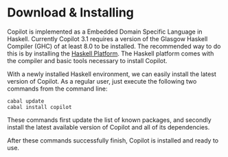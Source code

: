 # Download & Installing
Copilot is implemented as a Embedded Domain Specific Language in Haskell.
Currently Copilot 3.1 requires a version of the Glasgow Haskell Compiler (GHC)
of at least 8.0 to be installed. The recommended way to do this is by
installing the [Haskell Platform](https://www.haskell.org/platform/). The
Haskell platform comes with the compiler and basic tools necessary to install
Copilot.

With a newly installed Haskell environment, we can easily install the latest
version of Copilot. As a regular user, just execute the following two commands
from the command line:

    cabal update
    cabal install copilot

These commands first update the list of known packages, and secondly install
the latest available version of Copilot and all of its dependencies.

After these commands successfully finish, Copilot is installed and ready to
use.



